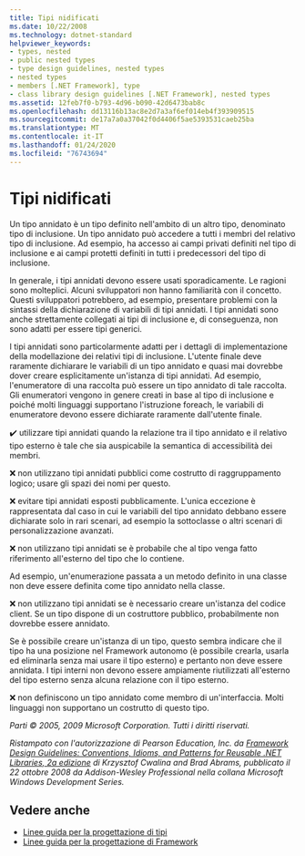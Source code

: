 ```yaml
---
title: Tipi nidificati
ms.date: 10/22/2008
ms.technology: dotnet-standard
helpviewer_keywords:
- types, nested
- public nested types
- type design guidelines, nested types
- nested types
- members [.NET Framework], type
- class library design guidelines [.NET Framework], nested types
ms.assetid: 12feb7f0-b793-4d96-b090-42d6473bab8c
ms.openlocfilehash: dd13116b13ac8e2d7a3af6ef014eb4f393909515
ms.sourcegitcommit: de17a7a0a37042f0d4406f5ae5393531caeb25ba
ms.translationtype: MT
ms.contentlocale: it-IT
ms.lasthandoff: 01/24/2020
ms.locfileid: "76743694"
---
```

# <a name="nested-types"></a>Tipi nidificati
Un tipo annidato è un tipo definito nell'ambito di un altro tipo, denominato tipo di inclusione. Un tipo annidato può accedere a tutti i membri del relativo tipo di inclusione. Ad esempio, ha accesso ai campi privati definiti nel tipo di inclusione e ai campi protetti definiti in tutti i predecessori del tipo di inclusione.

 In generale, i tipi annidati devono essere usati sporadicamente. Le ragioni sono molteplici. Alcuni sviluppatori non hanno familiarità con il concetto. Questi sviluppatori potrebbero, ad esempio, presentare problemi con la sintassi della dichiarazione di variabili di tipi annidati. I tipi annidati sono anche strettamente collegati ai tipi di inclusione e, di conseguenza, non sono adatti per essere tipi generici.

 I tipi annidati sono particolarmente adatti per i dettagli di implementazione della modellazione dei relativi tipi di inclusione. L'utente finale deve raramente dichiarare le variabili di un tipo annidato e quasi mai dovrebbe dover creare esplicitamente un'istanza di tipi annidati. Ad esempio, l'enumeratore di una raccolta può essere un tipo annidato di tale raccolta. Gli enumeratori vengono in genere creati in base al tipo di inclusione e poiché molti linguaggi supportano l'istruzione foreach, le variabili di enumeratore devono essere dichiarate raramente dall'utente finale.

 ✔️ utilizzare tipi annidati quando la relazione tra il tipo annidato e il relativo tipo esterno è tale che sia auspicabile la semantica di accessibilità dei membri.

 ❌ non utilizzano tipi annidati pubblici come costrutto di raggruppamento logico; usare gli spazi dei nomi per questo.

 ❌ evitare tipi annidati esposti pubblicamente. L'unica eccezione è rappresentata dal caso in cui le variabili del tipo annidato debbano essere dichiarate solo in rari scenari, ad esempio la sottoclasse o altri scenari di personalizzazione avanzati.

 ❌ non utilizzano tipi annidati se è probabile che al tipo venga fatto riferimento all'esterno del tipo che lo contiene.

 Ad esempio, un'enumerazione passata a un metodo definito in una classe non deve essere definita come tipo annidato nella classe.

 ❌ non utilizzano tipi annidati se è necessario creare un'istanza del codice client.  Se un tipo dispone di un costruttore pubblico, probabilmente non dovrebbe essere annidato.

 Se è possibile creare un'istanza di un tipo, questo sembra indicare che il tipo ha una posizione nel Framework autonomo (è possibile crearla, usarla ed eliminarla senza mai usare il tipo esterno) e pertanto non deve essere annidata. I tipi interni non devono essere ampiamente riutilizzati all'esterno del tipo esterno senza alcuna relazione con il tipo esterno.

 ❌ non definiscono un tipo annidato come membro di un'interfaccia. Molti linguaggi non supportano un costrutto di questo tipo.

 *Parti © 2005, 2009 Microsoft Corporation. Tutti i diritti riservati.*

 *Ristampato con l'autorizzazione di Pearson Education, Inc. da [Framework Design Guidelines: Conventions, Idioms, and Patterns for Reusable .NET Libraries, 2a edizione](https://www.informit.com/store/framework-design-guidelines-conventions-idioms-and-9780321545619) di Krzysztof Cwalina and Brad Abrams, pubblicato il 22 ottobre 2008 da Addison-Wesley Professional nella collana Microsoft Windows Development Series.*

## <a name="see-also"></a>Vedere anche

- [Linee guida per la progettazione di tipi](../../../docs/standard/design-guidelines/type.md)
- [Linee guida per la progettazione di Framework](../../../docs/standard/design-guidelines/index.md)
